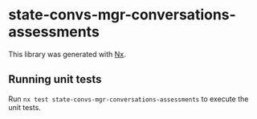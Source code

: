# state-convs-mgr-conversations-assessments

This library was generated with [Nx](https://nx.dev).

## Running unit tests

Run `nx test state-convs-mgr-conversations-assessments` to execute the unit tests.
